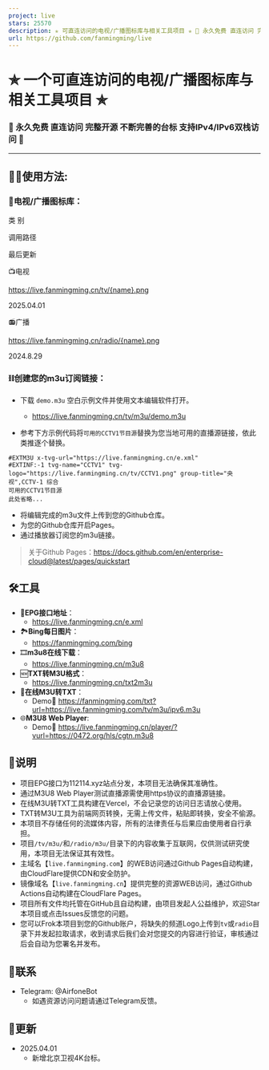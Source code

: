 ```yaml
---
project: live
stars: 25570
description: ✯ 可直连访问的电视/广播图标库与相关工具项目 ✯ 🔕 永久免费 直连访问 完整开源 不断完善的台标 支持IPv4/IPv6双栈访问 🔕
url: https://github.com/fanmingming/live
---
```


✯ 一个可直连访问的电视/广播图标库与相关工具项目 ✯
===========================

### 🔕 永久免费 直连访问 完整开源 不断完善的台标 支持IPv4/IPv6双栈访问 🔕

* * *

🤹‍♂️使用方法:
----------

### 🌇电视/广播图标库：

类 别

调用路径

最后更新

📺电视

https://live.fanmingming.cn/tv/{name}.png

2025.04.01

📻广播

https://live.fanmingming.cn/radio/{name}.png

2024.8.29

### ⛓️创建您的m3u订阅链接：

-   下载 `demo.m3u` 空白示例文件并使用文本编辑软件打开。
    
    -   https://live.fanmingming.cn/tv/m3u/demo.m3u
-   参考下方示例代码将`可用的CCTV1节目源`替换为您当地可用的直播源链接，依此类推逐个替换。
    

```
#EXTM3U x-tvg-url="https://live.fanmingming.cn/e.xml"
#EXTINF:-1 tvg-name="CCTV1" tvg-logo="https://live.fanmingming.cn/tv/CCTV1.png" group-title="央视",CCTV-1 综合
可用的CCTV1节目源
此处省略...
```

-   将编辑完成的m3u文件上传到您的Github仓库。
-   为您的Github仓库开启Pages。
-   通过播放器订阅您的m3u链接。

> 关于Github Pages：https://docs.github.com/en/enterprise-cloud@latest/pages/quickstart

🛠️工具
-----

-   📆**EPG接口地址**：
    -   https://live.fanmingming.cn/e.xml
-   🏞️**Bing每日图片**：
    -   https://fanmingming.com/bing
-   🎞️**m3u8在线下载**：
    -   https://live.fanmingming.cn/m3u8
-   🆕**TXT转M3U格式**：
    -   https://live.fanmingming.cn/txt2m3u
-   📄**在线M3U转TXT**：
    -   Demo🔗 https://fanmingming.com/txt?url=https://live.fanmingming.com/tv/m3u/ipv6.m3u
-   🌐**M3U8 Web Player**:
    -   Demo🔗 https://live.fanmingming.cn/player/?vurl=https://0472.org/hls/cgtn.m3u8

📖说明
----

-   项目EPG接口为112114.xyz站点分发，本项目无法确保其准确性。
-   通过M3U8 Web Player测试直播源需使用https协议的直播源链接。
-   在线M3U转TXT工具构建在Vercel，不会记录您的访问日志请放心使用。
-   TXT转M3U工具为前端网页转换，无需上传文件，粘贴即转换，安全不偷源。
-   本项目不存储任何的流媒体内容，所有的法律责任与后果应由使用者自行承担。
-   项目`/tv/m3u/`和`/radio/m3u/`目录下的内容收集于互联网，仅供测试研究使用，本项目无法保证其有效性。
-   主域名【`live.fanmingming.com`】的WEB访问通过Github Pages自动构建，由CloudFlare提供CDN和安全防护。
-   镜像域名【`live.fanmingming.cn`】提供完整的资源WEB访问，通过Github Actions自动构建在CloudFlare Pages。
-   项目所有文件均托管在GitHub且自动构建，由项目发起人公益维护，欢迎Star本项目或点击Issues反馈您的问题。
-   您可以Frok本项目到您的Github账户，将缺失的频道Logo上传到`tv`或`radio`目录下并发起拉取请求，收到请求后我们会对您提交的内容进行验证，审核通过后会自动为您署名并发布。

📱联系
----

-   Telegram: @AirfoneBot
    -   如遇资源访问问题请通过Telegram反馈。

📔更新
----

-   2025.04.01
    -   新增北京卫视4K台标。
